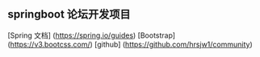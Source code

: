 ##  springboot 论坛开发项目
[Spring 文档] (https://spring.io/guides)
[Bootstrap] (https://v3.bootcss.com/)
[github]    (https://github.com/hrsjw1/community)






